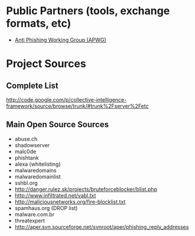 # Public Partners (tools, exchange formats, etc) #
  * [Anti Phishing Working Group (APWG)](http://www.antiphishing.org/iodefFormat.html)

# Project Sources #
## Complete List ##
http://code.google.com/p/collective-intelligence-framework/source/browse/trunk/#trunk%2Fserver%2Fetc

## Main Open Source Sources ##
  * abuse.ch
  * shadowserver
  * malc0de
  * phishtank
  * alexa (whitelisting)
  * malwaredomains
  * malwaredomainlist
  * sshbl.org
  * http://danger.rulez.sk/projects/bruteforceblocker/blist.php
  * http://www.infiltrated.net/vabl.txt
  * http://maliciousnetworks.org/fire-blocklist.txt
  * spamhaus.org (DROP list)
  * malware.com.br
  * threatexpert
  * http://aper.svn.sourceforge.net/svnroot/aper/phishing_reply_addresses